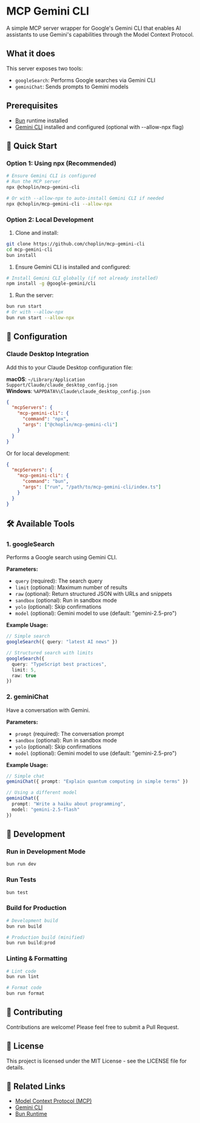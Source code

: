 # MCP Gemini CLI

A simple MCP server wrapper for Google's Gemini CLI that enables AI assistants to use Gemini's capabilities through the Model Context Protocol.

## What it does

This server exposes two tools:

- `googleSearch`: Performs Google searches via Gemini CLI
- `geminiChat`: Sends prompts to Gemini models

## Prerequisites

- [Bun](https://bun.sh) runtime installed
- [Gemini CLI](https://github.com/google-gemini/gemini-cli) installed and configured (optional with --allow-npx flag)

## 🚀 Quick Start

### Option 1: Using npx (Recommended)

```bash
# Ensure Gemini CLI is configured
# Run the MCP server
npx @choplin/mcp-gemini-cli

# Or with --allow-npx to auto-install Gemini CLI if needed
npx @choplin/mcp-gemini-cli --allow-npx
```

### Option 2: Local Development

1. Clone and install:

```bash
git clone https://github.com/choplin/mcp-gemini-cli
cd mcp-gemini-cli
bun install
```

1. Ensure Gemini CLI is installed and configured:

```bash
# Install Gemini CLI globally (if not already installed)
npm install -g @google-gemini/cli
```

1. Run the server:

```bash
bun run start
# Or with --allow-npx
bun run start --allow-npx
```

## 🔧 Configuration

### Claude Desktop Integration

Add this to your Claude Desktop configuration file:

**macOS**: `~/Library/Application Support/Claude/claude_desktop_config.json`  
**Windows**: `%APPDATA%\Claude\claude_desktop_config.json`

```json
{
  "mcpServers": {
    "mcp-gemini-cli": {
      "command": "npx",
      "args": ["@choplin/mcp-gemini-cli"]
    }
  }
}
```

Or for local development:

```json
{
  "mcpServers": {
    "mcp-gemini-cli": {
      "command": "bun",
      "args": ["run", "/path/to/mcp-gemini-cli/index.ts"]
    }
  }
}
```

## 🛠️ Available Tools

### 1. googleSearch

Performs a Google search using Gemini CLI.

**Parameters:**

- `query` (required): The search query
- `limit` (optional): Maximum number of results
- `raw` (optional): Return structured JSON with URLs and snippets
- `sandbox` (optional): Run in sandbox mode
- `yolo` (optional): Skip confirmations
- `model` (optional): Gemini model to use (default: "gemini-2.5-pro")

**Example Usage:**

```typescript
// Simple search
googleSearch({ query: "latest AI news" })

// Structured search with limits
googleSearch({ 
  query: "TypeScript best practices", 
  limit: 5, 
  raw: true 
})
```

### 2. geminiChat

Have a conversation with Gemini.

**Parameters:**

- `prompt` (required): The conversation prompt
- `sandbox` (optional): Run in sandbox mode
- `yolo` (optional): Skip confirmations
- `model` (optional): Gemini model to use (default: "gemini-2.5-pro")

**Example Usage:**

```typescript
// Simple chat
geminiChat({ prompt: "Explain quantum computing in simple terms" })

// Using a different model
geminiChat({ 
  prompt: "Write a haiku about programming", 
  model: "gemini-2.5-flash" 
})
```

## 📝 Development

### Run in Development Mode

```bash
bun run dev
```

### Run Tests

```bash
bun test
```

### Build for Production

```bash
# Development build
bun run build

# Production build (minified)
bun run build:prod
```

### Linting & Formatting

```bash
# Lint code
bun run lint

# Format code
bun run format
```

## 🤝 Contributing

Contributions are welcome! Please feel free to submit a Pull Request.

## 📄 License

This project is licensed under the MIT License - see the LICENSE file for details.

## 🔗 Related Links

- [Model Context Protocol (MCP)](https://modelcontextprotocol.io/)
- [Gemini CLI](https://github.com/google-gemini/gemini-cli)
- [Bun Runtime](https://bun.sh)
